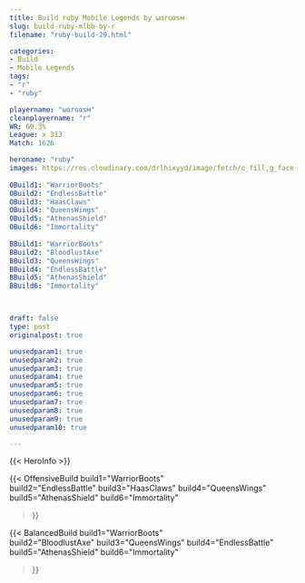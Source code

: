 ```yaml
---
title: Build ruby Mobile Legends by ωαrɢαѕм
slug: build-ruby-mlbb-by-r
filename: "ruby-build-29.html"

categories: 
- Build 
- Mobile Legends
tags: 
- "r"
- "ruby"

playername: "ωαrɢαѕм"
cleanplayername: "r"
WR: 69.3%
League: x 313
Match: 1626 

heroname: "ruby"
images: https://res.cloudinary.com/drlhixyyd/image/fetch/c_fill,g_face,f_auto/https://cdn2-build.mobagenie.my.id/p/images/banner/full/ruby.jpg
 
OBuild1: "WarriorBoots"  
OBuild2: "EndlessBattle" 
OBuild3: "HaasClaws" 
OBuild4: "QueensWings" 
OBuild5: "AthenasShield" 
OBuild6: "Immortality" 
 
BBuild1: "WarriorBoots"  
BBuild2: "BloodlustAxe" 
BBuild3: "QueensWings" 
BBuild4: "EndlessBattle" 
BBuild5: "AthenasShield" 
BBuild6: "Immortality"



draft: false
type: post
originalpost: true

unusedparam1: true
unusedparam2: true
unusedparam3: true
unusedparam4: true
unusedparam5: true
unusedparam6: true
unusedparam7: true
unusedparam8: true
unusedparam9: true
unusedparam10: true

---
```


{{< HeroInfo >}} 

{{< OffensiveBuild 
build1="WarriorBoots"  
build2="EndlessBattle" 
build3="HaasClaws" 
build4="QueensWings" 
build5="AthenasShield" 
build6="Immortality" 
 >}} 

{{< BalancedBuild 
build1="WarriorBoots"  
build2="BloodlustAxe" 
build3="QueensWings" 
build4="EndlessBattle" 
build5="AthenasShield" 
build6="Immortality" 
 >}}

